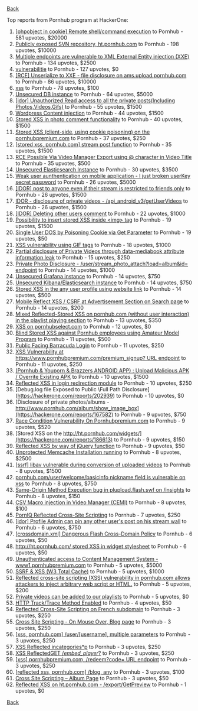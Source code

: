 [Back](../README.md)

Top reports from Pornhub program at HackerOne:

1. [[phpobject in cookie] Remote shell/command execution](https://hackerone.com/reports/141956) to Pornhub - 581 upvotes, $20000
2. [Publicly exposed SVN repository, ht.pornhub.com](https://hackerone.com/reports/72243) to Pornhub - 198 upvotes, $10000
3. [Multiple endpoints are vulnerable to XML External Entity injection (XXE)](https://hackerone.com/reports/72272) to Pornhub - 134 upvotes, $2500
4. [vulnerabilitie](https://hackerone.com/reports/137723) to Pornhub - 127 upvotes, $0
5. [[RCE] Unserialize to XXE - file disclosure on ams.upload.pornhub.com](https://hackerone.com/reports/142562) to Pornhub - 86 upvotes, $10000
6. [xss](https://hackerone.com/reports/306554) to Pornhub - 78 upvotes, $100
7. [Unsecured DB instance](https://hackerone.com/reports/189192) to Pornhub - 64 upvotes, $5000
8. [[idor] Unauthorized Read access to all the private posts(Including Photos,Videos,Gifs)](https://hackerone.com/reports/148764) to Pornhub - 55 upvotes, $1500
9. [Wordpress Content injection](https://hackerone.com/reports/202949) to Pornhub - 44 upvotes, $1500
10. [Stored XSS in photo comment functionality](https://hackerone.com/reports/172227) to Pornhub - 40 upvotes, $1500
11. [Stored XSS (client-side, using cookie poisoning) on the pornhubpremium.com](https://hackerone.com/reports/311948) to Pornhub - 37 upvotes, $250
12. [[stored xss, pornhub.com] stream post function](https://hackerone.com/reports/138075) to Pornhub - 35 upvotes, $1500
13. [RCE Possible Via Video Manager Export using @ character in Video Title](https://hackerone.com/reports/146593) to Pornhub - 35 upvotes, $500
14. [Unsecured Elasticsearch Instance](https://hackerone.com/reports/267161) to Pornhub - 30 upvotes, $3500
15. [Weak user aunthentication on mobile application - I just broken userKey secret password](https://hackerone.com/reports/138101) to Pornhub - 26 upvotes, $5000
16. [[IDOR] post to anyone even if their stream is restricted to friends only](https://hackerone.com/reports/137954) to Pornhub - 26 upvotes, $1500
17. [IDOR - disclosure of private videos - /api_android_v3/getUserVideos](https://hackerone.com/reports/186279) to Pornhub - 26 upvotes, $1500
18. [[IDOR] Deleting other users comment](https://hackerone.com/reports/138243) to Pornhub - 22 upvotes, $1000
19. [Possibility to insert stored XSS inside &lt;img&gt; tag](https://hackerone.com/reports/267643) to Pornhub - 19 upvotes, $1500
20. [Single User DOS by Poisoning Cookie via Get Parameter](https://hackerone.com/reports/416966) to Pornhub - 19 upvotes, $50
21. [XSS vulnerability using GIF tags](https://hackerone.com/reports/191674) to Pornhub - 18 upvotes, $1000
22. [Partial disclosure of Private Videos through data-mediabook attribute information leak](https://hackerone.com/reports/228495) to Pornhub - 15 upvotes, $250
23. [Private Photo Disclosure - /user/stream_photo_attach?load=album&amp;id= endpoint](https://hackerone.com/reports/141868) to Pornhub - 14 upvotes, $1000
24. [Unsecured Grafana instance](https://hackerone.com/reports/167585) to Pornhub - 14 upvotes, $750
25. [Unsecured Kibana/Elasticsearch instance](https://hackerone.com/reports/188482) to Pornhub - 14 upvotes, $750
26. [Stored XSS in the any user profile using website link](https://hackerone.com/reports/242213) to Pornhub - 14 upvotes, $500
27. [Mobile Reflect XSS / CSRF at Advertisement Section on Search page](https://hackerone.com/reports/379705) to Pornhub - 14 upvotes, $200
28. [Mixed Reflected-Stored XSS on pornhub.com (without user interaction) in the playlist playing section](https://hackerone.com/reports/222506) to Pornhub - 13 upvotes, $350
29. [XSS on pornhubselect.com](https://hackerone.com/reports/222556) to Pornhub - 12 upvotes, $0
30. [Blind Stored XSS against Pornhub employees using Amateur Model Program](https://hackerone.com/reports/216379) to Pornhub - 11 upvotes, $500
31. [Public Facing Barracuda Login](https://hackerone.com/reports/119918) to Pornhub - 11 upvotes, $250
32. [XSS Vulnerability at https://www.pornhubpremium.com/premium_signup? URL endpoint](https://hackerone.com/reports/202548) to Pornhub - 11 upvotes, $250
33. [(Pornhub &amp; Youporn &amp; Brazzers ANDROID APP) : Upload Malicious APK / Overrite Existing APK](https://hackerone.com/reports/142352) to Pornhub - 10 upvotes, $1500
34. [Reflected XSS in login redirection module](https://hackerone.com/reports/216806) to Pornhub - 10 upvotes, $250
35. [Debug.log file Exposed to Public \Full Path Disclosure\](https://hackerone.com/reports/202939) to Pornhub - 10 upvotes, $0
36. [Disclosure of private photos/albums - http://www.pornhub.com/album/show_image_box](https://hackerone.com/reports/167582) to Pornhub - 9 upvotes, $750
37. [Race Condition Vulnerability On Pornhubpremium.com](https://hackerone.com/reports/183624) to Pornhub - 9 upvotes, $520
38. [Stored XSS on the http://ht.pornhub.com/widgets/](https://hackerone.com/reports/186613) to Pornhub - 9 upvotes, $150
39. [Reflected XSS by way of jQuery function](https://hackerone.com/reports/141493) to Pornhub - 9 upvotes, $50
40. [Unprotected Memcache Installation running](https://hackerone.com/reports/119871) to Pornhub - 8 upvotes, $2500
41. [[ssrf] libav vulnerable during conversion of uploaded videos](https://hackerone.com/reports/111269) to Pornhub - 8 upvotes, $1500
42. [pornhub.com/user/welcome/basicinfo nickname field is vulnerable on xss](https://hackerone.com/reports/241198) to Pornhub - 8 upvotes, $750
43. [Same-Origin Method Execution bug in plupload.flash.swf on /insights](https://hackerone.com/reports/138226) to Pornhub - 8 upvotes, $150
44. [CSV Macro injection in Video Manager (CEMI)](https://hackerone.com/reports/137850) to Pornhub - 8 upvotes, $100
45. [PornIQ Reflected Cross-Site Scripting](https://hackerone.com/reports/105486) to Pornhub - 7 upvotes, $250
46. [[idor] Profile Admin can pin any other user's post on his stream wall](https://hackerone.com/reports/138852) to Pornhub - 6 upvotes, $750
47. [[crossdomain.xml] Dangerous Flash Cross-Domain Policy](https://hackerone.com/reports/105655) to Pornhub - 6 upvotes, $50
48. [http://ht.pornhub.com/ stored XSS in widget stylesheet](https://hackerone.com/reports/207792) to Pornhub - 6 upvotes, $50
49. [Unauthenticated access to Content Management System - www1.pornhubpremium.com](https://hackerone.com/reports/72735) to Pornhub - 5 upvotes, $5000
50. [SSRF &amp; XSS (W3 Total Cache)](https://hackerone.com/reports/138721) to Pornhub - 5 upvotes, $1000
51. [Reflected cross-site scripting (XSS) vulnerability in pornhub.com allows attackers to inject arbitrary web script or HTML.](https://hackerone.com/reports/182132) to Pornhub - 5 upvotes, $200
52. [Private videos can be added to our playlists](https://hackerone.com/reports/246819) to Pornhub - 5 upvotes, $0
53. [HTTP Track/Trace Method Enabled](https://hackerone.com/reports/119860) to Pornhub - 4 upvotes, $50
54. [Reflected Cross-Site Scripting on French subdomain](https://hackerone.com/reports/101108) to Pornhub - 3 upvotes, $250
55. [Cross Site Scripting - On Mouse Over, Blog page](https://hackerone.com/reports/100552) to Pornhub - 3 upvotes, $250
56. [[xss, pornhub.com] /user/[username], multiple parameters](https://hackerone.com/reports/100550) to Pornhub - 3 upvotes, $250
57. [XSS Reflected incategories*p](https://hackerone.com/reports/138046) to Pornhub - 3 upvotes, $250
58. [XSS ReflectedGET /*embed_player*?](https://hackerone.com/reports/138045) to Pornhub - 3 upvotes, $250
59. [[xss] pornhubpremium.com, /redeem?code= URL endpoint](https://hackerone.com/reports/202536) to Pornhub - 3 upvotes, $250
60. [[reflected xss, pornhub.com] /blog, any](https://hackerone.com/reports/83566) to Pornhub - 3 upvotes, $100
61. [Cross Site Scripting – Album Page](https://hackerone.com/reports/82929) to Pornhub - 3 upvotes, $50
62. [Reflected XSS on ht.pornhub.com - /export/GetPreview](https://hackerone.com/reports/216469) to Pornhub - 1 upvotes, $0


[Back](../README.md)